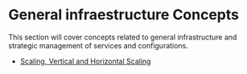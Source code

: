 # General infraestructure Concepts

This section will cover concepts related to general infrastructure and strategic management of services and configurations.

- [Scaling, Vertical and Horizontal Scaling](https://github.com/dimasx010/knowledge/blob/main/DevOps/Cloud/Infraestructure/horizontal-vs-vertical-scaling.md)